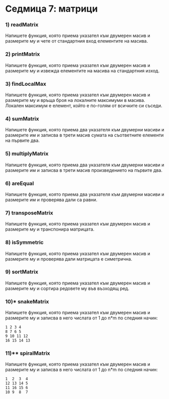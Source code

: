 # Седмица 7: матрици

### 1) readMatrix
Напишете функция, която приема указател към двумерен масив и размерите му и чете от стандартния вход елементите на масива.

### 2) printMatrix
Напишете функция, която приема указател към двумерен масив и размерите му и извежда елементите на масива на стандартния изход.

### 3) findLocalMax
Напишете функция, която приема указател към двумерен масив и размерите му и връща броя на локалните максимуми в масива. Локален максимум е елемент, който е по-голям от всичките си съседи.

### 4) sumMatrix
Напишете функция, която приема два указателя към двумерни масиви и размерите им и записва в трети масив сумата на съответните елементи на първите два.

### 5) multiplyMatrix
Напишете функция, която приема два указателя към двумерни масиви и размерите им и записва в трети масив произведението на първите два.

### 6) areEqual
Напишете функция, която приема два указателя към двумерни масиви и размерите им и проверява дали са равни.

### 7) transposeMatrix
Напишете функция, която приема указател към двумерен масив и размерите му и транспонира матрицата.

### 8) isSymmetric
Напишете функция, която приема указател към двумерен масив и размерите му и проверява дали матрицата е симетрична.

### 9) sortMatrix
Напишете функция, която приема указател към двумерен масив и размерите му и сортира редовете му във възходящ ред.

### 10)* snakeMatrix
Напишете функция, която приема указател към двумерен масив и размерите му и записва в него числата от 1 до n*m по следния начин:
```
1 2 3 4
8 7 6 5
9 10 11 12
16 15 14 13
```

### 11)** spiralMatrix
Напишете функция, която приема указател към двумерен масив и размерите му и записва в него числата от 1 до n*m по следния начин:
```
1  2  3  4
12 13 14 5
11 16 15 6
10 9  8  7
```
